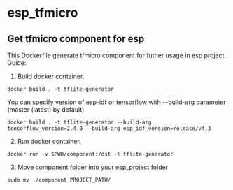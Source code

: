 # esp_tfmicro
## Get tfmicro component for esp
This Dockerfile generate tfmicro component for futher usage in esp project. 
Guide:
1) Build docker container. 
```
docker build . -t tflite-generator
```
You can specify version of esp-idf or tensorflow with --build-arg parameter (master (latest) by default)
```
docker build . -t tflite-generator --build-arg tensorflow_version=2.4.0 --build-arg esp_idf_version=release/v4.3
```
2) Run docker container.
```
docker run -v $PWD/component:/dst -t tflite-generator
```

3) Move component folder into your esp_project folder
```
sudo mv ./component PROJECT_PATH/
```
